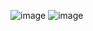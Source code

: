 ![image](https://github.com/user-attachments/assets/6e2db50e-a8d0-45a6-92b9-e391adee8c8d)
![image](https://github.com/user-attachments/assets/ffbd1aa0-201d-4de7-b746-f2453a6e9517)

